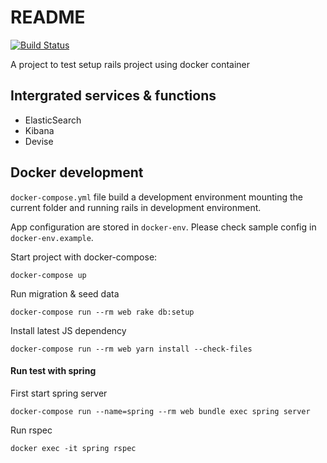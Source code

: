 # README
[![Build Status](https://travis-ci.org/borey/docker-rails.svg?branch=master)](https://travis-ci.org/borey/docker-rails)

A project to test setup rails project using docker container

## Intergrated services & functions
- ElasticSearch
- Kibana
- Devise

## Docker development


```docker-compose.yml``` file build a development environment mounting the current folder and running rails in development environment.

App configuration are stored in ```docker-env```. Please check sample config in ```docker-env.example```.

Start project with docker-compose:

```
docker-compose up
```

Run migration & seed data

```
docker-compose run --rm web rake db:setup
```

Install latest JS dependency

```
docker-compose run --rm web yarn install --check-files
```

#### Run test with spring


First start spring server

```
docker-compose run --name=spring --rm web bundle exec spring server
```

Run rspec

```
docker exec -it spring rspec
```

